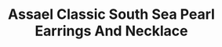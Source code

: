 ---
title: Assael Classic South Sea Pearl Earrings And Necklace
description: |
  The perfect set for a range of formal occasions - from luncheons, to galas, to any time you want to elevate the elegance factor.
specs: |
  EARRINGS: 13.7mm South Sea Cultured Pearls and 4.45 carats of White Diamonds, set in Platinum.

  NECKLACE: 14.0 - 17.5mm South Sea Cultured Pearls with Pave Diamond Clasp.
images:
  - /uploads/assael-classic-south-sea-pearl-earrings-and-necklace.png
category: Classic Assael
order: 22
tags:
  - necklaces
  - earrings
---